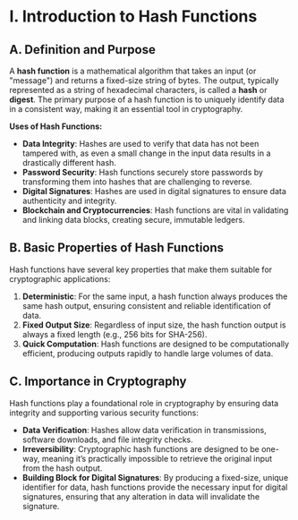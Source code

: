 # **I. Introduction to Hash Functions**

## **A. Definition and Purpose**

A **hash function** is a mathematical algorithm that takes an input (or "message") and returns a fixed-size string of bytes. The output, typically represented as a string of hexadecimal characters, is called a **hash** or **digest**. The primary purpose of a hash function is to uniquely identify data in a consistent way, making it an essential tool in cryptography.

**Uses of Hash Functions:**

- **Data Integrity**: Hashes are used to verify that data has not been tampered with, as even a small change in the input data results in a drastically different hash.
- **Password Security**: Hash functions securely store passwords by transforming them into hashes that are challenging to reverse.
- **Digital Signatures**: Hashes are used in digital signatures to ensure data authenticity and integrity.
- **Blockchain and Cryptocurrencies**: Hash functions are vital in validating and linking data blocks, creating secure, immutable ledgers.

## **B. Basic Properties of Hash Functions**

Hash functions have several key properties that make them suitable for cryptographic applications:

1. **Deterministic**: For the same input, a hash function always produces the same hash output, ensuring consistent and reliable identification of data.
2. **Fixed Output Size**: Regardless of input size, the hash function output is always a fixed length (e.g., 256 bits for SHA-256).
3. **Quick Computation**: Hash functions are designed to be computationally efficient, producing outputs rapidly to handle large volumes of data.

## **C. Importance in Cryptography**

Hash functions play a foundational role in cryptography by ensuring data integrity and supporting various security functions:

- **Data Verification**: Hashes allow data verification in transmissions, software downloads, and file integrity checks.
- **Irreversibility**: Cryptographic hash functions are designed to be one-way, meaning it’s practically impossible to retrieve the original input from the hash output.
- **Building Block for Digital Signatures**: By producing a fixed-size, unique identifier for data, hash functions provide the necessary input for digital signatures, ensuring that any alteration in data will invalidate the signature.
